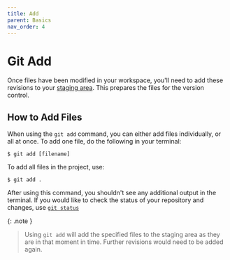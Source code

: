 ```yaml
---
title: Add
parent: Basics
nav_order: 4
---
```

# Git Add
Once files have been modified in your workspace, you'll need to add these revisions to your [staging area](https://sophia-nunez.github.io/guide-to-git/docs/basics/#terminology). This prepares the files for the version control.

## How to Add Files
When using the `git add` command, you can either add files individually, or all at once. To add one file, do the following in your terminal:

```terminal
$ git add [filename]
```

To add all files in the project, use:

```terminal
$ git add .
```

After using this command, you shouldn't see any additional output in the terminal. If you would like to check the status of your repository and changes, use [`git status`](https://sophia-nunez.github.io/guide-to-git/docs/basics/status/)

{: .note }
>Using `git add` will add the specified files to the staging area as they are in that moment in time. Further revisions would need to be added again.